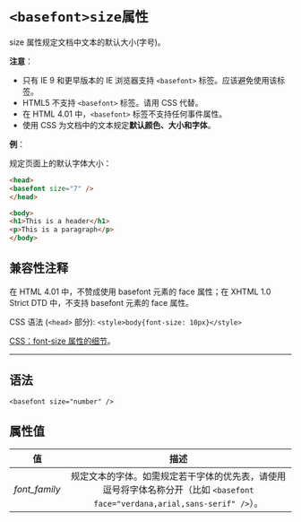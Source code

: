 # `<basefont>size属性`

size 属性规定文档中文本的默认大小(字号)。

**注意**：

- 只有 IE 9 和更早版本的 IE 浏览器支持 `<basefont>` 标签。应该避免使用该标签。
- HTML5 不支持 `<basefont>` 标签。请用 CSS 代替。
- 在 HTML 4.01 中，`<basefont>` 标签不支持任何事件属性。
- 使用 CSS 为文档中的文本规定**默认颜色、大小和字体**。

**例**：

规定页面上的默认字体大小：

```html
<head>
<basefont size="7" />
</head>

<body>
<h1>This is a header</h1>
<p>This is a paragraph</p>
</body>
```

## 兼容性注释

在 HTML 4.01 中，不赞成使用 basefont 元素的 face 属性；在 XHTML 1.0 Strict DTD 中，不支持 basefont 元素的 face 属性。

CSS 语法 (`<head>` 部分): `<style>body{font-size: 10px}</style>`

[CSS：font-size 属性的细节](../../../CSS/Property/Font/font-size.md)。

------

## 语法

```
<basefont size="number" />
```

## 属性值

|      值       |                             描述                             |
| :-----------: | :----------------------------------------------------------: |
| *font_family* | 规定文本的字体。如需规定若干字体的优先表，请使用逗号将字体名称分开（比如 `<basefont face="verdana,arial,sans-serif" />`）。 |
